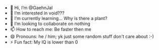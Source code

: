 - 👋 Hi, I’m @GaehnJal
- 👀 I’m interested in void???
- 🌱 I’m currently learning... Why is there a plant?
- 💞️ I’m looking to collaborate on nothing
- 📫 How to reach me: Be faster then me
- 😄 Pronouns: he / him; yk just some random stuff don't care about :-)
- ⚡ Fun fact: My IQ is lower than 0

<!---
GaehnJal/GaehnJal is a ✨ special ✨ repository because its `README.md` (this file) appears on your GitHub profile.
You can click the Preview link to take a look at your changes.
--->
